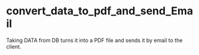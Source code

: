 # convert_data_to_pdf_and_send_Email
Taking DATA from DB turns it into a PDF file and sends it by email to the client.

